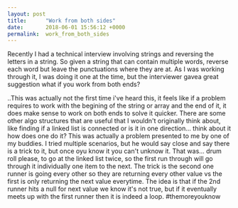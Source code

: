 ```yaml
---
layout: post
title:      "Work from both sides"
date:       2018-06-01 15:56:12 +0000
permalink:  work_from_both_sides
---
```



Recently I had a technical interview involving strings and reversing the letters in a string. So given a string that can contain multiple words, reverse each word but leave the punctuations where they are at. As I was working through it, I was doing it one at the time, but the interviewer gavea great suggestion what if you work from both ends? 

..This was actually not the first time i've heard this, it feels like if a problem requires to work with the begining of the string or array and the end of it, it does make sense to work on both ends to solve it quicker. There are some other algo structures that are useful that I wouldn't originally think about, like finding if a linked list is connected or is it in one direction... think about it how does one do it? This was actually a problem presented to me by one of my buddies. I tried multiple scenarios, but he would say close and say there is a trick to it, but once oyu know it you can't unknow it. That was... drum roll please, to go at the linked list twice, so the first run through will go through it individually one item to the next. The trick is the second one runner is going every other so they are returning every other value vs the first is only returning the next value everytime. The idea is that if the 2nd runner hits a null for next value we know it's not true, but if it eventually meets up with the first runner then it is indeed a loop. #themoreyouknow
